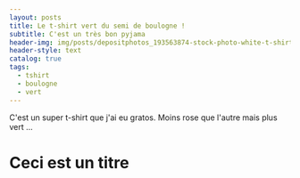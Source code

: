 ```yaml
---
layout: posts
title: Le t-shirt vert du semi de boulogne !
subtitle: C'est un très bon pyjama
header-img: img/posts/depositphotos_193563874-stock-photo-white-t-shirt-mockup-flat.jpg
header-style: text
catalog: true
tags:
  - tshirt
  - boulogne
  - vert
---
```


C'est un super t-shirt que j'ai eu gratos. Moins rose que l'autre mais plus vert ...


# Ceci est un titre

